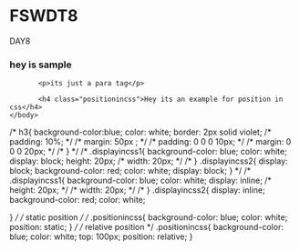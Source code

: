 # FSWDT8
DAY8
<!DOCTYPE html>
<html>
    <head>
        <title>Box model display position</title> 
    </head>
    <link rel="stylesheet" href="./day8.css">
    <body>
        <!-- <h3>Hey its Box model</h3> -->
         <!--  block will take the entire width of ur screen -->
         <!--  Inline will take the required width only -->
         <!-- Inline block is  a combination  of both -->
         <!-- <div>
                <div class="displayincss1">Segment 1</div>
                <div class="displayincss2">Segment 2</div>
         </div> -->
         <!-- Position in CSS -->
          <!-- static
               relaive
               sticky
               fixed
               absolute -->
          <!-- Offset :top right bottom left-->
           <h3>hey is sample</h3>

           <p>its just a para tag</p>
           
           <h4 class="positionincss">Hey its an example for position in css</h4>
    </body>

</html>
/* h3{
    background-color:blue;
    color: white;
    border: 2px solid violet;
    /* padding: 10%; */
    /* margin: 50px ; */
    /* padding: 0 0 0 10px; */
    /* margin: 0 0 0 20px; */
 /* }  */
/* .displayincss1{
    background-color: blue;
    color: white;
    display: block;
    height: 20px;
    /* width: 20px; */
/* }
.displayincss2{
    display: block;
    background-color: red;
    color: white;
    display: block;
} */
/* .displayincss1{
    background-color: blue;
    color: white;
    display: inline;
    /* height: 20px; */
    /* width: 20px; */
/* }
.displayincss2{
    display: inline;
    background-color: red;
    color: white;
    
} */ 
 /* static position */
/* .positionincss{
    background-color: blue;
    color: white;
    position: static;
} */
 /* relative position */
 .positionincss{
    background-color: blue;
    color: white;
    top: 100px;
    position: relative;
}
